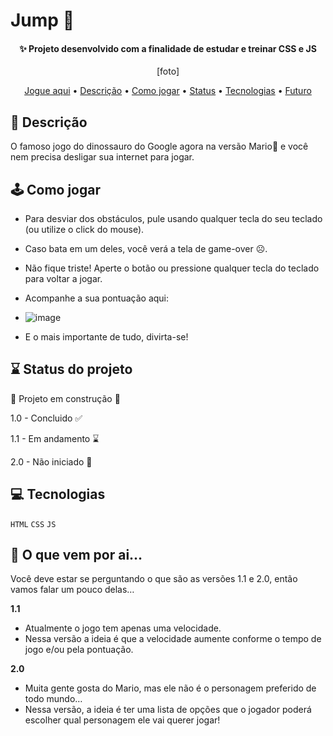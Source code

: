 # Jump 🦘
<h4 align="center">✨ Projeto desenvolvido com a finalidade de estudar e treinar CSS e JS</h4>

<div align="center">
 
 [foto]
 
</div>

<p align="center">
 <a href="https://julliaw.github.io/jump/">Jogue aqui</a> •
 <a href="#objetivos">Descrição</a> •
 <a href="#jogar">Como jogar</a> • 
 <a href="#status">Status</a> • 
 <a href="#tec">Tecnologias</a> • 
 <a href="#futuro">Futuro</a> 
</p>

<h2 id="objetivos">📜 Descrição</h2>

O famoso jogo do dinossauro do Google agora na versão Mario🍄 e você nem precisa desligar sua internet para jogar.

<h2 id="jogar">🕹️ Como jogar</h2>

* Para desviar dos obstáculos, pule usando qualquer tecla do seu teclado (ou utilize o click do mouse).

* Caso bata em um deles, você verá a tela de game-over ☹️.

* Não fique triste! Aperte o botão ou pressione qualquer tecla do teclado para voltar a jogar.

* Acompanhe a sua pontuação aqui:  
* ![image](https://user-images.githubusercontent.com/73961301/219429024-a4814fa2-1780-4ade-a453-d40bebc1214d.png)

* E o mais importante de tudo, divirta-se!

<h2 id="status">⌛ Status do projeto</h2>

:construction: Projeto em construção :construction:

1.0 - Concluido ✅   
 
1.1 - Em andamento ⌛

2.0 - Não iniciado 🛑

<h2 id="tec">💻 Tecnologias</h2>

``HTML``
``CSS``
``JS``

<h2 id="futuro">🔮 O que vem por ai…</h2>

Você deve estar se perguntando o que são as versões 1.1 e 2.0, então vamos falar um pouco delas…

**1.1**
- Atualmente o jogo tem apenas uma velocidade. 
- Nessa versão a ideia é que a velocidade aumente conforme o tempo de jogo e/ou pela pontuação.

**2.0**
- Muita gente gosta do Mario, mas ele não é o personagem preferido de todo mundo…
- Nessa versão, a ideia é ter uma lista de opções que o jogador poderá escolher qual personagem ele vai querer jogar!
